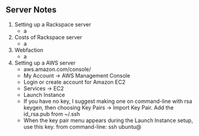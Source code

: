 ## Server Notes

1.  Setting up a Rackspace server
	- a
2.  Costs of Rackspace server
	- a
3.  Webfaction
	- a
4.  Setting up a AWS server
	- aws.amazon.com/console/
	- My Account -> AWS Management Console
	- Login or create account for Amazon EC2
	- Services -> EC2
	- Launch Instance
	- If you have no key, I suggest making one on command-line with rsa keygen, then choosing Key Pairs -> Import Key Pair.  Add the id_rsa.pub from ~/.ssh
	- When the key pair menu appears during the Launch Instance setup, use this key.
	from command-line: ssh ubuntu@<yourServerInstance>